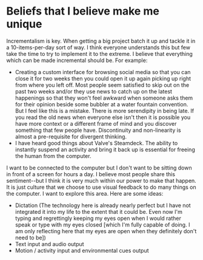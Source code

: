 # Beliefs that I believe make me unique

Incrementalism is key. When getting a big project batch it up and tackle it in a 10-items-per-day sort of way. I think everyone understands this but few take the time to try to implement it to the extreme. I believe that everything which can be made incremental should be. For example:

- Creating a custom interface for browsing social media so that you can close it for two weeks then you could open it up again picking up right from where you left off. Most people seem satisfied to skip out on the past two weeks and/or they use news to catch up on the latest happenings so that they won't feel awkward when someone asks them for their opinion beside some bubbler at a water fountain convention. But I feel like this is a mistake. There is more serendipity in being late. If you read the old news when everyone else isn't then it is possible you have more context or a different frame of mind and you discover something that few people have. Discontinuity and non-linearity is almost a pre-requisite for divergent thinking.
- I have heard good things about Valve's Steamdeck. The ability to instantly suspend an activity and bring it back up is essential for freeing the human from the computer.

I want to be connected to the computer but I don't want to be sitting down in front of a screen for hours a day. I believe most people share this sentiment--but I think it is very much within our power to make that happen. It is just culture that we choose to use visual feedback to do many things on the computer. I want to explore this area. Here are some ideas:

- Dictation (The technology here is already nearly perfect but I have not integrated it into my life to the extent that it could be. Even now I'm typing and regrettingly keeping my eyes open when I would rather speak or type with my eyes closed [which I'm fully capable of doing. I am only reflecting here that my eyes are open when they definitely don't need to be])
- Text input and audio output
- Motion / activity input and environmental cues output
